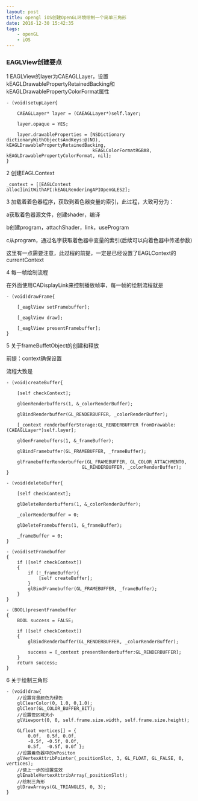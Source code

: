 ```yaml
---
layout: post
title: opengl iOS创建OpenGL环境绘制一个简单三角形
date: 2016-12-30 15:42:35
tags: 
    - openGL 
    - iOS
---
```


### EAGLView创建要点

1 EAGLView的layer为CAEAGLLayer，设置kEAGLDrawablePropertyRetainedBacking和kEAGLDrawablePropertyColorFormat属性

```
- (void)setupLayer{

    CAEAGLLayer* layer = (CAEAGLLayer*)self.layer;
    
    layer.opaque = YES;
    
    layer.drawableProperties = [NSDictionary dictionaryWithObjectsAndKeys:@(NO), kEAGLDrawablePropertyRetainedBacking,
                                kEAGLColorFormatRGBA8, kEAGLDrawablePropertyColorFormat, nil];
}
```

2  创建EAGLContext

```
_context = [[EAGLContext alloc]initWithAPI:kEAGLRenderingAPIOpenGLES2];
```

3  加载着着色器程序，获取到着色器变量的索引，此过程，大致可分为：

a获取着色器源文件，创建shader，编译

b创建program，attachShader，link，useProgram

c从program，通过名字获取着色器中变量的索引(后续可以向着色器中传递参数)

这里有一点需要注意，此过程的前提，一定是已经设置了EAGLContext的currentContext

4 每一帧绘制流程

在外面使用CADisplayLink来控制播放帧率，每一帧的绘制流程就是

```
- (void)drawFrame{

    [_eaglView setFramebuffer];
    
    [_eaglView draw];
    
    [_eaglView presentFramebuffer];
}
```

5 关于frameBuffetObject的创建和释放

前提：context确保设置

流程大致是

```
- (void)createBuffer{
    
    [self checkContext];
    
    glGenRenderbuffers(1, &_colorRenderBuffer);
    
    glBindRenderbuffer(GL_RENDERBUFFER, _colorRenderBuffer);
    
    [_context renderbufferStorage:GL_RENDERBUFFER fromDrawable:(CAEAGLLayer*)self.layer];
    
    glGenFramebuffers(1, &_frameBuffer);
    
    glBindFramebuffer(GL_FRAMEBUFFER, _frameBuffer);
    
    glFramebufferRenderbuffer(GL_FRAMEBUFFER, GL_COLOR_ATTACHMENT0,
    						GL_RENDERBUFFER, _colorRenderBuffer);
}

- (void)deleteBuffer{

    [self checkContext];
    
    glDeleteRenderbuffers(1, &_colorRenderBuffer);
    
    _colorRenderBuffer = 0;
    
    glDeleteFramebuffers(1, &_frameBuffer);
    
    _frameBuffer = 0;
}

- (void)setFramebuffer
{
    if ([self checkContext])
    {
        if (!_frameBuffer){
            [self createBuffer];
        }
        glBindFramebuffer(GL_FRAMEBUFFER, _frameBuffer);
    }
}

- (BOOL)presentFramebuffer
{
    BOOL success = FALSE;
    
    if ([self checkContext])
    {
        glBindRenderbuffer(GL_RENDERBUFFER, _colorRenderBuffer);
        
        success = [_context presentRenderbuffer:GL_RENDERBUFFER];
    }
    return success;
}
```

6 关于绘制三角形

```
- (void)draw{
    //设置背景颜色为绿色
    glClearColor(0, 1.0, 0,1.0);
    glClear(GL_COLOR_BUFFER_BIT);
    //设置管区域大小
    glViewport(0, 0, self.frame.size.width, self.frame.size.height);
    
    GLfloat vertices[] = {
        0.0f,  0.5f, 0.0f,
        -0.5f, -0.5f, 0.0f,
        0.5f,  -0.5f, 0.0f };
    //设置着色器中的vPositon
    glVertexAttribPointer(_positionSlot, 3, GL_FLOAT, GL_FALSE, 0, vertices);
    //使上一步的设置生效
    glEnableVertexAttribArray(_positionSlot);
    //绘制三角形
    glDrawArrays(GL_TRIANGLES, 0, 3);
}
```
